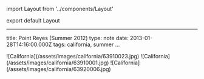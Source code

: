 import Layout from '../components/Layout'

export default Layout

---

title: Point Reyes (Summer 2012)
type: note
date: 2013-01-28T14:16:00.000Z
tags: california, summer
...

<div>
![California](/assets/images/california/63910023.jpg)
![California](/assets/images/california/63910001.jpg)
![California](/assets/images/california/63920006.jpg)
</div>
